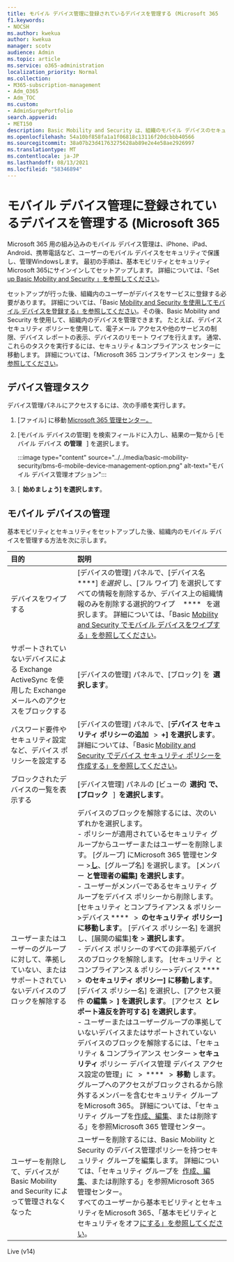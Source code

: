 ```yaml
---
title: モバイル デバイス管理に登録されているデバイスを管理する (Microsoft 365
f1.keywords:
- NOCSH
ms.author: kwekua
author: kwekua
manager: scotv
audience: Admin
ms.topic: article
ms.service: o365-administration
localization_priority: Normal
ms.collection:
- M365-subscription-management
- Adm_O365
- Adm_TOC
ms.custom:
- AdminSurgePortfolio
search.appverid:
- MET150
description: Basic Mobility and Security は、組織のモバイル デバイスのセキュリティ保護と管理に役立ちます。
ms.openlocfilehash: 54a10bf858fa1a1f06818c13116f20dcbbb40566
ms.sourcegitcommit: 38a07b23d41763275628ab89e2e4e58ae2926997
ms.translationtype: MT
ms.contentlocale: ja-JP
ms.lasthandoff: 08/13/2021
ms.locfileid: "58346894"
---
```

# <a name="manage-devices-enrolled-in-mobile-device-management-in-microsoft-365"></a>モバイル デバイス管理に登録されているデバイスを管理する (Microsoft 365

Microsoft 365 用の組み込みのモバイル デバイス管理は、iPhone、iPad、Android、携帯電話など、ユーザーのモバイル デバイスをセキュリティで保護し、管理Windowsします。 最初の手順は、基本モビリティとセキュリティMicrosoft 365にサインインしてセットアップします。 詳細については、「Set [up Basic Mobility and Security 」を参照してください](set-up.md)。

セットアップが行った後、組織内のユーザーがデバイスをサービスに登録する必要があります。 詳細については、「Basic [Mobility and Security を使用してモバイル デバイスを登録する」を参照してください](enroll-your-mobile-device.md)。その後、Basic Mobility and Security を使用して、組織内のデバイスを管理できます。 たとえば、デバイス セキュリティ ポリシーを使用して、電子メール アクセスや他のサービスの制限、デバイス レポートの表示、デバイスのリモート ワイプを行えます。 通常、これらのタスクを実行するには、セキュリティ &コンプライアンス センターに移動します。 詳細については、「Microsoft 365 コンプライアンス センター」[を参照してください](../../compliance/microsoft-365-compliance-center.md)。

## <a name="device-management-tasks"></a>デバイス管理タスク

デバイス管理パネルにアクセスするには、次の手順を実行します。

1. [ファイル] に移動 [Microsoft 365 管理センター。](../../admin/admin-overview/about-the-admin-center.md)

2. [モバイル デバイスの管理] を検索フィールドに入力し、結果の一覧から [モバイル デバイス **の管理**   ] を選択します。

    :::image type="content" source="../../media/basic-mobility-security/bms-6-mobile-device-management-option.png" alt-text="モバイル デバイス管理オプション":::

3. [  **始めましょう] を選択します**。

## <a name="manage-mobile-devices"></a>モバイル デバイスの管理

基本モビリティとセキュリティをセットアップした後、組織内のモバイル デバイスを管理する方法を次に示します。

|**目的**|**説明**|
|:----------------|:------------------------------------------------------------------------------|
|デバイスをワイプする |[デバイスの管理] パネルで、[デバイス名  ****] *を選択* し、[フル ワイプ] を選択してすべての情報を削除するか、デバイス上の組織情報のみを削除する選択的ワイプ     ****   を選択します。 詳細については、「Basic [Mobility and Security でモバイル デバイスをワイプする」を参照してください](wipe-mobile-device.md)。|
|サポートされていないデバイスによる Exchange ActiveSync を使用した Exchange メールへのアクセスをブロックする |[デバイスの管理] パネルで、[ブロック] を  **選択します**。 |
|パスワード要件やセキュリティ設定など、デバイス ポリシーを設定する |[デバイスの管理] パネルで、[**デバイス セキュリティ ポリシーの追加**   >  **+] を選択します**。 詳細については、「Basic [Mobility and Security でデバイス セキュリティ ポリシーを作成する」を参照してください](create-device-security-policies.md)。|
|ブロックされたデバイスの一覧を表示する  |[デバイス管理] パネルの [ビューの  **選択] で、[ブロック**   ]  **を選択します**。 |
|ユーザーまたはユーザーのグループに対して、準拠していない、またはサポートされていないデバイスのブロックを解除する  |デバイスのブロックを解除するには、次のいずれかを選択します。<br/>- ポリシーが適用されているセキュリティ グループからユーザーまたはユーザーを削除します。 [グループ] にMicrosoft 365 管理センター ><a href="https://go.microsoft.com/fwlink/p/?linkid=2052855" target="_blank">**し**</a>、[グループ名] を選択します。 [メンバー **と管理者の編集] を選択します**。<br/>- ユーザーがメンバーであるセキュリティ グループをデバイス ポリシーから削除します。 [セキュリティ とコンプライアンス & ポリシー>デバイス ****   >  **のセキュリティ ポリシー] に移動します**。 [デバイス ポリシー名] を選択し、[展開の編集]**を**  >  **選択します**。<br/>- デバイス ポリシーのすべての非準拠デバイスのブロックを解除します。 [セキュリティ とコンプライアンス & ポリシー>デバイス ****   >  **のセキュリティ ポリシー] に移動します**。 [デバイス ポリシー名] を選択し、[アクセス要件 **の編集**  >  **] を選択します**。 [アクセス  **とレポート違反を許可する] を選択します**。<br/>- ユーザーまたはユーザーグループの準拠していないデバイスまたはサポートされていないデバイスのブロックを解除するには、「セキュリティ & コンプライアンス センター > **セキュリティ** ポリシー デバイス管理 デバイス アクセス設定の管理」に   >  ****   >  **移動** します。 グループへのアクセスがブロックされるから除外するメンバーを含むセキュリティ グループをMicrosoft 365。 詳細については、「セキュリティ グループを[作成、編集](../../admin/email/create-edit-or-delete-a-security-group.md)、または削除する」を参照Microsoft 365 管理センター。|
|ユーザーを削除して、デバイスが Basic Mobility and Security によって管理されなくなった |ユーザーを削除するには、Basic Mobility と Security のデバイス管理ポリシーを持つセキュリティ グループを編集します。 詳細については、「セキュリティ グループを  [作成、編集](../../admin/email/create-edit-or-delete-a-security-group.md)、または削除する」を参照Microsoft 365 管理センター。<br/>すべてのユーザーから基本モビリティとセキュリティをMicrosoft 365、「基本モビリティとセキュリティをオフ[にする」を参照してください](turn-off.md)。|

Live (v14)